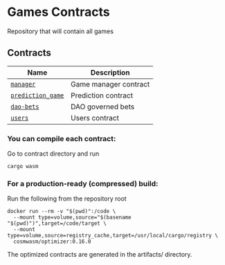 # Games Contracts

Repository that will contain all games

## Contracts

| Name                                                 | Description           |
| ---------------------------------------------------- | --------------------- |
| [`manager`](contracts/managers/manager)              | Game manager contract |
| [`prediction_game`](contracts/games/prediction-game) | Prediction contract   |
| [`dao-bets`](contracts/games/dao-bets)               | DAO governed bets     |
| [`users`](contracts/others/users)                    | Users contract        |

### You can compile each contract:

Go to contract directory and run

```
cargo wasm
```

### For a production-ready (compressed) build:

Run the following from the repository root

```
docker run --rm -v "$(pwd)":/code \
  --mount type=volume,source="$(basename "$(pwd)")",target=/code/target \
  --mount type=volume,source=registry_cache,target=/usr/local/cargo/registry \
  cosmwasm/optimizer:0.16.0
```

The optimized contracts are generated in the artifacts/ directory.
